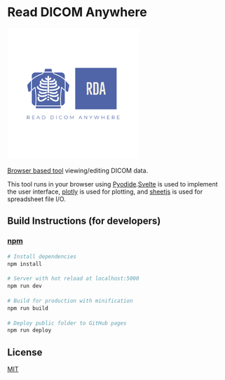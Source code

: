# Read DICOM Anywhere

<img src="images/RDA.png" alt="logo" width="300" height="300">

[Browser based tool](https://SamPIngram.github.io/ReadDicomAnywhere.) viewing/editing DICOM data.

This tool runs in your browser using [Pyodide](https://github.com/iodide-project/pyodide).[Svelte](https://svelte.dev/) is used to implement the user interface, [plotly](https://plotly.com/javascript/) is used for plotting, and [sheetjs](https://github.com/SheetJS/sheetjs) is used for spreadsheet file I/O.

## Build Instructions (for developers)
### [npm](https://www.npmjs.com/)
``` bash
# Install dependencies
npm install

# Server with hot reload at localhost:5000
npm run dev

# Build for production with minification
npm run build

# Deploy public folder to GitHub pages
npm run deploy
```
## License
[MIT](LICENSE)
